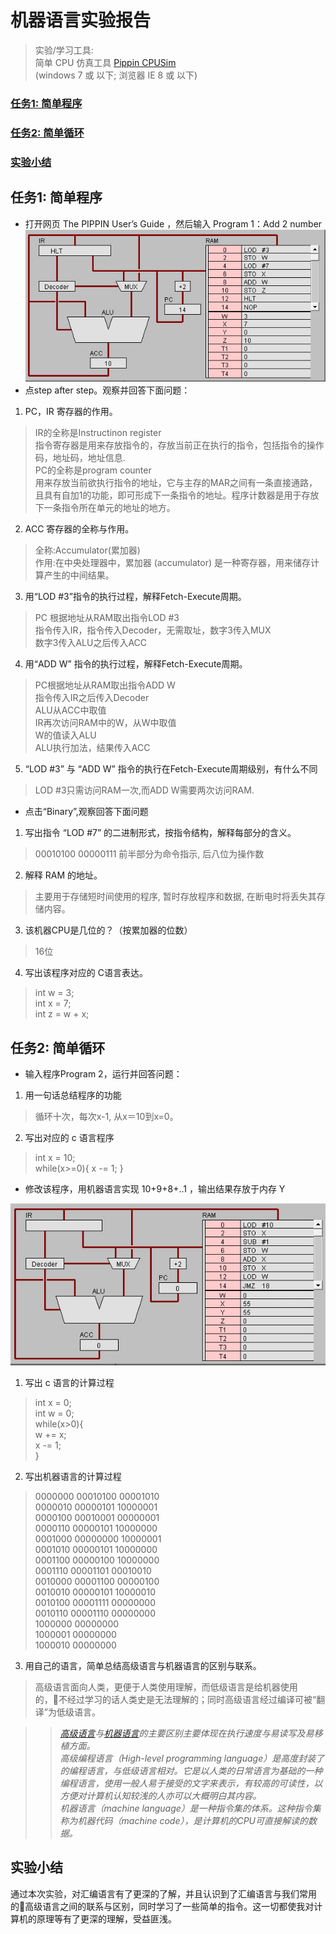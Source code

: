  # 机器语言实验报告

> 实验/学习工具: <br>简单 CPU 仿真工具 [Pippin CPUSim](http://www.science.smith.edu/~jcardell/Courses/CSC103/CPUsim/cpusim.html)<br>(windows 7 或 以下; 浏览器 IE 8 或 以下)

### [任务1: 简单程序](#1)
### [任务2: 简单循环](#2)
### [实验小结](#3)

<h2 id="1">任务1: 简单程序</h2>

* 打开网页 The PIPPIN User’s Guide ，然后输入 Program 1：Add 2 number
![a1](images/lab07_a1.jpg)
* 点step after step。观察并回答下面问题：

1) PC，IR 寄存器的作用。

>IR的全称是Instructinon register<br>
指令寄存器是用来存放指令的，存放当前正在执行的指令，包括指令的操作码，地址码，地址信息.<br>
PC的全称是program counter<br>
用来存放当前欲执行指令的地址，它与主存的MAR之间有一条直接通路，且具有自加1的功能，即可形成下一条指令的地址。程序计数器是用于存放下一条指令所在单元的地址的地方。<br>

2) ACC 寄存器的全称与作用。
> 全称:Accumulator(累加器) <br>
作用:在中央处理器中，累加器 (accumulator) 是一种寄存器，用来储存计算产生的中间结果。

3) 用“LOD #3”指令的执行过程，解释Fetch-Execute周期。
>PC 根据地址从RAM取出指令LOD #3 <br>
指令传入IR，指令传入Decoder，无需取址，数字3传入MUX <br>
数字3传入ALU之后传入ACC<br>

4) 用“ADD W” 指令的执行过程，解释Fetch-Execute周期。
>PC根据地址从RAM取出指令ADD W <br>
指令传入IR之后传入Decoder <br>
ALU从ACC中取值 <br>
IR再次访问RAM中的W，从W中取值 <br>
W的值读入ALU <br>
ALU执行加法，结果传入ACC<br>

5) “LOD #3” 与 “ADD W” 指令的执行在Fetch-Execute周期级别，有什么不同
>LOD #3只需访问RAM一次,而ADD W需要两次访问RAM. <br>

* 点击“Binary”,观察回答下面问题

1) 写出指令 “LOD #7” 的二进制形式，按指令结构，解释每部分的含义。
>00010100 00000111 
前半部分为命令指示, 后八位为操作数

2) 解释 RAM 的地址。
> 主要用于存储短时间使用的程序, 暂时存放程序和数据, 在断电时将丢失其存储内容。

3) 该机器CPU是几位的？（按累加器的位数）
> 16位

4) 写出该程序对应的 C语言表达。
> int w = 3;<br>int x = 7;<br> int z = w + x;


<h2 id="2">任务2: 简单循环</h2>

* 输入程序Program 2，运行并回答问题：

1) 用一句话总结程序的功能
> 循环十次，每次x-1, 从x＝10到x=0。

2) 写出对应的 c 语言程序
> int x = 10;<br> while(x>=0){
    x -= 1;
}


* 修改该程序，用机器语言实现 10+9+8+..1 ，输出结果存放于内存 Y

![a1](images/lab07_a2.jpg)

1) 写出 c 语言的计算过程
> int x = 0;<br> int w = 0;<br> while(x>0){<br>
 w += x;<br>
 x -= 1;<br>
}

2) 写出机器语言的计算过程<br>
>0000000 00010100 00001010 <br>
0000010 00000101 10000001 <br>
0000100 00010001 00000001 <br>
0000110 00000101 10000000 <br>
0001000 00000000 10000001 <br>
0001010 00000101 10000000 <br>
0001100 00000100 10000000 <br>
0001110 00001101 00010010 <br>
0010000 00001100 00000100 <br>
0010010 00000101 10000010 <br>
0010100 00001111 00000000 <br>
0010110 00001110 00000000 <br>
1000000 00000000 <br>
1000001 00000000 <br>
1000010 00000000 <br>


3) 用自己的语言，简单总结高级语言与机器语言的区别与联系。
> 高级语言面向人类，更便于人类使用理解，而低级语言是给机器使用的，不经过学习的话人类史是无法理解的；同时高级语言经过编译可被“翻译”为低级语言。

>>*[高级语言](https://zh.wikipedia.org/zh-hans/%E9%AB%98%E7%BA%A7%E8%AF%AD%E8%A8%80)与[机器语言](https://zh.wikipedia.org/wiki/%E6%9C%BA%E5%99%A8%E8%AF%AD%E8%A8%80)的主要区别主要体现在执行速度与易读写及易移植方面。*<br>
*高级编程语言（High-level programming language）是高度封装了的编程语言，与低级语言相对。它是以人类的日常语言为基础的一种编程语言，使用一般人易于接受的文字来表示，有较高的可读性，以方便对计算机认知较浅的人亦可以大概明白其内容。*<br>
*机器语言（machine language）是一种指令集的体系。这种指令集称为机器代码（machine code），是计算机的CPU可直接解读的数据。*

<h2 id="3">实验小结</h2>

通过本次实验，对汇编语言有了更深的了解，并且认识到了汇编语言与我们常用的高级语言之间的联系与区别，同时学习了一些简单的指令。这一切都使我对计算机的原理等有了更深的理解，受益匪浅。